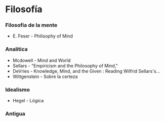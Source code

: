 # Filosofía

### Filosofía de la mente

* E. Feser - Philisophy of Mind

### Analítica

* Mcdowell - Mind and World
* Sellars -  "Empiricism and the Philosophy of Mind,"
* DeVries - Knowledge, Mind, and the Given : Reading Wilfrid Sellars's...
* Wittgenstein - Sobre la certeza

### Idealismo

* Hegel - Lógica

### Antigua





